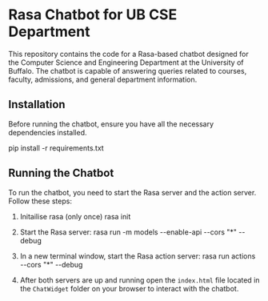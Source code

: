 # Rasa Chatbot for UB CSE Department

This repository contains the code for a Rasa-based chatbot designed for the Computer Science and Engineering Department at the University of Buffalo. The chatbot is capable of answering queries related to courses, faculty, admissions, and general department information.

## Installation

Before running the chatbot, ensure you have all the necessary dependencies installed.

pip install -r requirements.txt

## Running the Chatbot

To run the chatbot, you need to start the Rasa server and the action server. Follow these steps:

1. Initailise rasa (only once)
    rasa init

2. Start the Rasa server:
rasa run -m models --enable-api --cors "*" --debug

3. In a new terminal window, start the Rasa action server:
rasa run actions --cors "*" --debug

4. After both servers are up and running open the `index.html` file located in the `ChatWidget` folder on your browser to interact with the chatbot.
